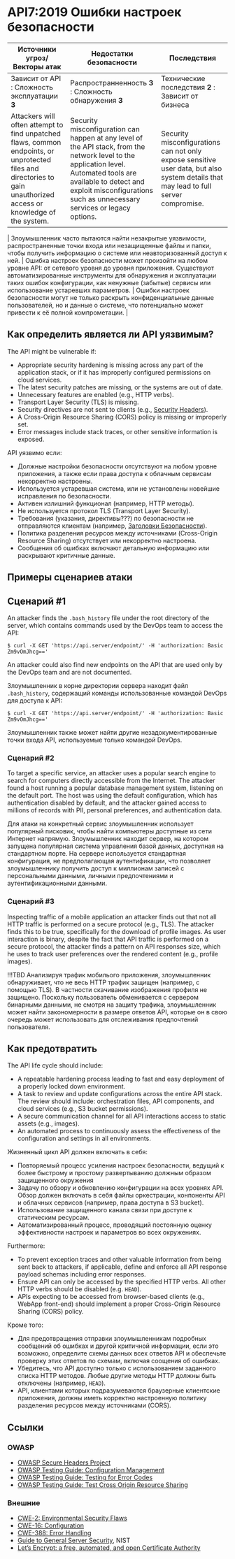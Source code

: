 API7:2019 Ошибки настроек безопасности
===================================

| Источники угроз/Векторы атак | Недостатки безопасности | Последствия |
| - | - | - |
| Зависит от API : Сложность эксплуатации **3** | Распространненность **3** : Сложность обнаружения **3** | Технические последствия **2** : Зависит от бизнеса |
| Attackers will often attempt to find unpatched flaws, common endpoints, or unprotected files and directories to gain unauthorized access or knowledge of the system. | Security misconfiguration can happen at any level of the API stack, from the network level to the application level. Automated tools are available to detect and exploit misconfigurations such as unnecessary services or legacy options. | Security misconfigurations can not only expose sensitive user data, but also system details that may lead to full server compromise. |

| Злоумышленник часто пытаются найти незакрытые уязвимости, распространенные точки входа или незащищенные файлы и папки, чтобы получить информацию о системе или неавторизованный доступ к ней. | Ошибка настроек безопасности может произойти на любом уровне API: от сетевого уровня до уровня приложения. Существуют автоматизированные инструменты для обнаружения и эксплуатации таких ошибок конфигурации, как ненужные (забытые) сервисы или использование устаревших параметров. | Ошибки настроек безопасности могут не только раскрыть конфиденциальные данные пользователей, но и данные о системе, что потенциально может привести к её полной компрометации. |

## Как определить является ли API уязвимым?

The API might be vulnerable if:

* Appropriate security hardening is missing across any part of the application
  stack, or if it has improperly configured permissions on cloud services.
* The latest security patches are missing, or the systems are out of date.
* Unnecessary features are enabled (e.g., HTTP verbs).
* Transport Layer Security (TLS) is missing.
* Security directives are not sent to clients (e.g., [Security Headers][1]).
* A Cross-Origin Resource Sharing (CORS) policy is missing or improperly set.
* Error messages include stack traces, or other sensitive information is
  exposed.

API уязвимо если:
* Должные настройки безопасности отсутствуют на любом уровне приложения, а также если права доступа к облачным сервисам некорректно настроены.
* Используется устаревшая система, или не установлены новейшие исправления по безопасности.
* Активен излишний функционал (например, HTTP методы).
* Не используется протокол TLS (Transport Layer Security).
* Требования (указания, директивы???) по безопасности не отправляются клиентам (например, [Заголовки Безопасности][1]).
* Политика разделения ресурсов между источниками (Cross-Origin Resource Sharing) отсутствует или некорректно настроена.
* Сообщения об ошибках включают детальную информацию или раскрывают критичные данные. 

## Примеры сценариев атаки

## Сценарий #1

An attacker finds the `.bash_history` file under the root directory of the
server, which contains commands used by the DevOps team to access the API:

```
$ curl -X GET 'https://api.server/endpoint/' -H 'authorization: Basic Zm9vOmJhcg=='
```

An attacker could also find new endpoints on the API that are used only by the
DevOps team and are not documented.

Злоумышленник в корне директории сервера находит файл `.bash_history`, содержащий команды использованные командой DevOps для доступа к API:

```
$ curl -X GET 'https://api.server/endpoint/' -H 'authorization: Basic Zm9vOmJhcg=='
```

Злоумышленник также может найти другие незадокументированные точки входа API, используемые только командой DevOps.

### Сценарий #2

To target a specific service, an attacker uses a popular search engine to search
for  computers directly accessible from the Internet. The attacker found a host
running a popular database management system, listening on the default port. The
host was using the default configuration, which has authentication disabled by
default, and the attacker gained access to millions of records with PII,
personal preferences, and authentication data.

Для атаки на конкретный сервис злоумышленник использует популярный писковик, чтобы найти компьютеры доступные из сети Интернет напрямую. Злоумышленник находит сервер, на котором запущена популярная система управления базой данных, доступная на стандартном порте. На сервере используется стандартная конфигурация, не предполагающая аутентификации, что позволяет злоумышленнику получить доступ к миллионам записей с персональными данными, личными предпочтениями и аутентификационными данными.

### Сценарий #3

Inspecting traffic of a mobile application an attacker finds out that not all
HTTP traffic is performed on a secure protocol (e.g., TLS). The attacker finds
this to be true, specifically for the download of profile images. As user
interaction is binary, despite the fact that API traffic is performed on a
secure protocol, the attacker finds a pattern on API responses size, which he
uses to track user preferences over the rendered content (e.g., profile images).

!!!TBD
Анализируя трафик мобилього приложения, злоумышленник обнаруживает, что не весь HTTP трафик защищен (например, с помощью TLS). В частности скачивание изображения профиля не защищено. Поскольку пользователь обменивается с сервером бинарными данными, не смотря на защиту трафика, злоумышленник может найти закономерности в размере ответов API, которые он в свою очередь может использовать для отслеживания предпочтений пользователя.

## Как предотвратить

The API life cycle should include:

* A repeatable hardening process leading to fast and easy deployment of a
  properly locked down environment.
* A task to review and update configurations across the entire API stack. The
  review should include: orchestration files, API components, and cloud services
  (e.g., S3 bucket permissions).
* A secure communication channel for all API interactions access to static
  assets (e.g., images).
* An automated process to continuously assess the effectiveness of the
  configuration and settings in all environments.

Жизненный цикл API должен включать в себя:

* Повторяемый процесс усиления настроек безопасности, ведущий к более быстрому и простому развертыванию должным образом защищенного окружения
* Задачу по обзору и обновлению конфигурации на всех уровнях API. Обзор должен включать в себя файлы оркестрации, конпоненты API и облачных сервисов (например, права доступа в S3 bucket).
* Использование защищенного канала связи при доступе к статическим ресурсам.
* Автоматизированный процесс, проводящий постоянную оценку эффективности настроек и параметров во всех окружениях.

Furthermore:

* To prevent exception traces and other valuable information from being sent
  back to attackers, if applicable, define and enforce all API response payload
  schemas including error responses.
* Ensure API can only be accessed by the specified HTTP verbs. All other HTTP
  verbs should be disabled (e.g. `HEAD`).
* APIs expecting to be accessed from browser-based clients (e.g., WebApp
  front-end) should implement a proper Cross-Origin Resource Sharing (CORS)
  policy.

Кроме того:

* Для предотвращения отправки злоумышленникам подробных сообщений об ошибках и другой критичной информации, если это возможно, определите схемы данных всех ответов API и обеспечьте проверку этих ответов по схемам, включая соощения об ошибках.
* Убедитесь, что API доступно только с использованием заданного списка HTTP методов. Любые другие методы HTTP должны быть отключены (например, `HEAD`).
* API, клиентами которых подразумеваются браузерные клиентские приложения, должны иметь корректно настроенную политику разделения ресурсов между источниками (CORS).

## Ссылки

### OWASP

* [OWASP Secure Headers Project][1]
* [OWASP Testing Guide: Configuration Management][2]
* [OWASP Testing Guide: Testing for Error Codes][3]
* [OWASP Testing Guide: Test Cross Origin Resource Sharing][9]

### Внешние

* [CWE-2: Environmental Security Flaws][4]
* [CWE-16: Configuration][5]
* [CWE-388: Error Handling][6]
* [Guide to General Server Security][7], NIST
* [Let’s Encrypt: a free, automated, and open Certificate Authority][8]

[1]: https://www.owasp.org/index.php/OWASP_Secure_Headers_Project
[2]: https://www.owasp.org/index.php/Testing_for_configuration_management
[3]: https://www.owasp.org/index.php/Testing_for_Error_Code_(OTG-ERR-001)
[4]: https://cwe.mitre.org/data/definitions/2.html
[5]: https://cwe.mitre.org/data/definitions/16.html
[6]: https://cwe.mitre.org/data/definitions/388.html
[7]: https://csrc.nist.gov/publications/detail/sp/800-123/final
[8]: https://letsencrypt.org/
[9]: https://www.owasp.org/index.php/Test_Cross_Origin_Resource_Sharing_(OTG-CLIENT-007)
